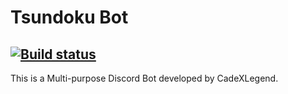 # Tsundoku Bot
[![Build status](https://ci.appveyor.com/api/projects/status/awjo838b9hdeyo1n?svg=true)](https://ci.appveyor.com/project/CadeXLegend/tsundoku-bot)
---
This is a Multi-purpose Discord Bot developed by CadeXLegend.
